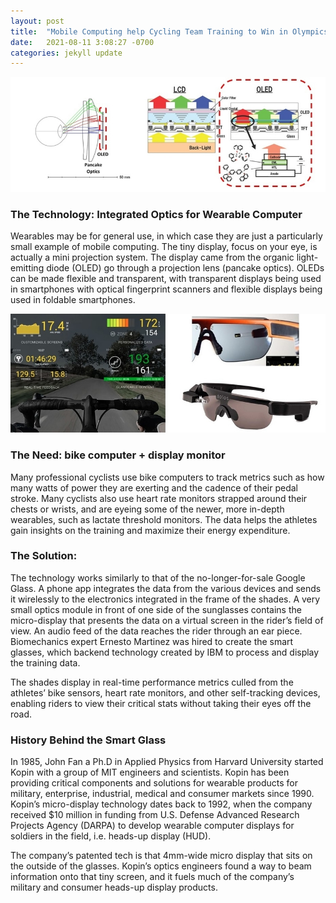 ```yaml
---
layout: post
title:  "Mobile Computing help Cycling Team Training to Win in Olympics"
date:   2021-08-11 3:08:27 -0700
categories: jekyll update
---
```

![Alt Text](/assets/img/oled1.jpg)

### The Technology: Integrated Optics for Wearable Computer

Wearables may be for general use, in which case they are just a particularly small example of mobile computing. The tiny display, focus on your eye, is actually a mini projection system. The display came from the organic light-emitting diode (OLED) go through a projection lens (pancake optics). OLEDs can be made flexible and transparent, with transparent displays being used in smartphones with optical fingerprint scanners and flexible displays being used in foldable smartphones.

![Alt Text](/assets/img/oled2.jpg)

### The Need: bike computer + display monitor

Many professional cyclists use bike computers to track metrics such as how many watts of power they are exerting and the cadence of their pedal stroke. Many cyclists also use heart rate monitors strapped around their chests or wrists, and are eyeing some of the newer, more in-depth wearables, such as lactate threshold monitors. The data helps the athletes gain insights on the training and maximize their energy expenditure.

### The Solution: 

The technology works similarly to that of the no-longer-for-sale Google Glass. A phone app integrates the data from the various devices and sends it wirelessly to the electronics integrated in the frame of the shades. A very small optics module in front of one side of the sunglasses contains the micro-display that presents the data on a virtual screen in the rider’s field of view. 
An audio feed of the data reaches the rider through an ear piece. Biomechanics expert Ernesto Martinez was hired to create the smart glasses, which backend technology created by IBM to process and display the training data. 

The shades display in real-time performance metrics culled from the athletes’ bike sensors, heart rate monitors, and other self-tracking devices, enabling riders to view their critical stats without taking their eyes off the road.

### History Behind the Smart Glass

In 1985, John Fan a Ph.D in Applied Physics from Harvard University started Kopin with a group of MIT engineers and scientists. Kopin has been providing critical components and solutions for wearable products for military, enterprise, industrial, medical and consumer markets since 1990. Kopin’s micro-display technology dates back to 1992, when the company received $10 million in funding from U.S. Defense Advanced Research Projects Agency (DARPA) to develop wearable computer displays for soldiers in the field, i.e. heads-up display (HUD).

The company’s patented tech is that 4mm-wide micro display that sits on the outside of the glasses. Kopin’s optics engineers found a way to beam information onto that tiny screen, and it fuels much of the company’s military and consumer heads-up display products.
